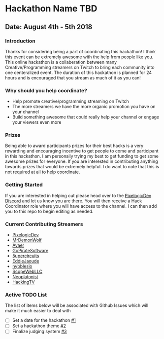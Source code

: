 # Hackathon Name TBD
## Date: August 4th - 5th 2018

### Introduction
Thanks for considering being a part of coordinating this hackathon! I think this event can be extremely awesome with the help from people like you.
This online hackathon is a collaberation between many Creative/Programming streamers on Twitch to bring each community into one centeralized event. The duration of this hackathon is planned for 24 hours and is encouraged that you stream as much of it as you can!

### Why should you help coordinate?
* Help promote creative/programming streaming on Twitch
* The more streamers we have the more organic promotion you have on your channel
* Build something awesome that could really help your channel or engage your viewers even more

### Prizes
Being able to award participants prizes for their best hacks is a very rewarding and encouraging incentive to get people to come and participant in this hackathon. I am personally trying my best to get funding to get some awesome prizes for everyone. If you are interested in contributing anything towards prizes that would be extremely helpful. I do want to note that this is not required at all to help coordinate.

### Getting Started
If you are interested in helping out please head over to the [PixelogicDev Discord](discord.gg/QECjjX9) and let us know you are there. You will then receive a Hack Coordinator role where you will have access to the channel. I can then add you to this repo to begin editing as needed.

### Current Contributing Streamers
- [PixelogicDev](https://www.twitch.tv/pixelogicdev)
- [MrDemonWolf](https://www.twitch.tv/mrdemonwolf)
- [Avaer](https://www.twitch.tv/avaer)
- [GoPirateSoftware](https://www.twitch.tv/gopiratesoftware)
- [5upercircuits](https://www.twitch.tv/5upercircuits)
- [EddieJaoude](https://www.twitch.tv/eddiejaoude)
- [nybblesio](https://www.twitch.tv/nybblesio)
- [ScopeWebLLC](https://www.twitch.tv/scopewebllc)
- [Neoplatonist](https://www.twitch.tv/neoplatonist) 
- [HackingTV](https://www.twitch.tv/hackingtv)

### Active TODO List
The list of items below will be associated with Github Issues which will make it much easier to deal with
- [ ] Set a date for the hackathon [#1](https://github.com/PixelogicDev/Hackathon/issues/1)
- [ ] Set a hackathon theme [#2](https://github.com/PixelogicDev/Hackathon/issues/2)
- [ ] Finalize judging system [#3](https://github.com/PixelogicDev/Hackathon/issues/2)
